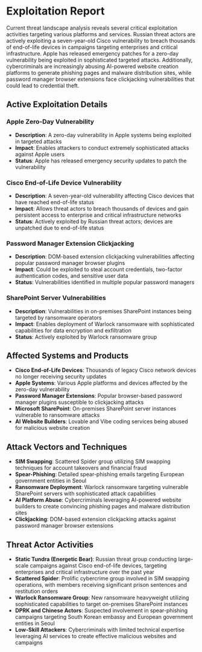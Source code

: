 # Exploitation Report

Current threat landscape analysis reveals several critical exploitation activities targeting various platforms and services. Russian threat actors are actively exploiting a seven-year-old Cisco vulnerability to breach thousands of end-of-life devices in campaigns targeting enterprises and critical infrastructure. Apple has released emergency patches for a zero-day vulnerability being exploited in sophisticated targeted attacks. Additionally, cybercriminals are increasingly abusing AI-powered website creation platforms to generate phishing pages and malware distribution sites, while password manager browser extensions face clickjacking vulnerabilities that could lead to credential theft.

## Active Exploitation Details

### Apple Zero-Day Vulnerability
- **Description**: A zero-day vulnerability in Apple systems being exploited in targeted attacks
- **Impact**: Enables attackers to conduct extremely sophisticated attacks against Apple users
- **Status**: Apple has released emergency security updates to patch the vulnerability

### Cisco End-of-Life Device Vulnerability
- **Description**: A seven-year-old vulnerability affecting Cisco devices that have reached end-of-life status
- **Impact**: Allows threat actors to breach thousands of devices and gain persistent access to enterprise and critical infrastructure networks
- **Status**: Actively exploited by Russian threat actors; devices are unpatched due to end-of-life status

### Password Manager Extension Clickjacking
- **Description**: DOM-based extension clickjacking vulnerabilities affecting popular password manager browser plugins
- **Impact**: Could be exploited to steal account credentials, two-factor authentication codes, and sensitive user data
- **Status**: Vulnerabilities identified in multiple popular password managers

### SharePoint Server Vulnerabilities
- **Description**: Vulnerabilities in on-premises SharePoint instances being targeted by ransomware operators
- **Impact**: Enables deployment of Warlock ransomware with sophisticated capabilities for data encryption and exfiltration
- **Status**: Actively exploited by Warlock ransomware group

## Affected Systems and Products

- **Cisco End-of-Life Devices**: Thousands of legacy Cisco network devices no longer receiving security updates
- **Apple Systems**: Various Apple platforms and devices affected by the zero-day vulnerability
- **Password Manager Extensions**: Popular browser-based password manager plugins susceptible to clickjacking attacks
- **Microsoft SharePoint**: On-premises SharePoint server instances vulnerable to ransomware attacks
- **AI Website Builders**: Lovable and Vibe coding services being abused for malicious website creation

## Attack Vectors and Techniques

- **SIM Swapping**: Scattered Spider group utilizing SIM swapping techniques for account takeovers and financial fraud
- **Spear-Phishing**: Detailed spear-phishing emails targeting European government entities in Seoul
- **Ransomware Deployment**: Warlock ransomware targeting vulnerable SharePoint servers with sophisticated attack capabilities
- **AI Platform Abuse**: Cybercriminals leveraging AI-powered website builders to create convincing phishing pages and malware distribution sites
- **Clickjacking**: DOM-based extension clickjacking attacks against password manager browser extensions

## Threat Actor Activities

- **Static Tundra (Energetic Bear)**: Russian threat group conducting large-scale campaigns against Cisco end-of-life devices, targeting enterprises and critical infrastructure over the past year
- **Scattered Spider**: Prolific cybercrime group involved in SIM swapping operations, with members receiving significant prison sentences and restitution orders
- **Warlock Ransomware Group**: New ransomware heavyweight utilizing sophisticated capabilities to target on-premises SharePoint instances
- **DPRK and Chinese Actors**: Suspected involvement in spear-phishing campaigns targeting South Korean embassy and European government entities in Seoul
- **Low-Skill Attackers**: Cybercriminals with limited technical expertise leveraging AI services to create effective malicious websites and campaigns